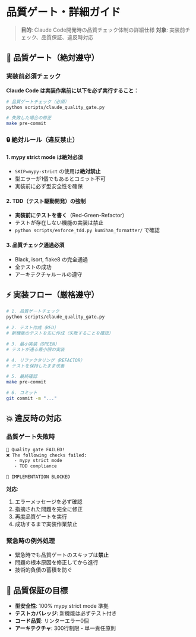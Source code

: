 # 品質ゲート・詳細ガイド

> **目的**: Claude Code開発時の品質チェック体制の詳細仕様
> **対象**: 実装前チェック、品質保証、違反時対応

## 🚨 品質ゲート（絶対遵守）

### 実装前必須チェック

**Claude Code は実装作業前に以下を必ず実行すること：**

```bash
# 品質ゲートチェック（必須）
python scripts/claude_quality_gate.py

# 失敗した場合の修正
make pre-commit
```

### 🔒 絶対ルール（違反禁止）

#### 1. **mypy strict mode は絶対必須**
- `SKIP=mypy-strict` の使用は**絶対禁止**
- 型エラーが1個でもあるとコミット不可
- 実装前に必ず型安全性を確保

#### 2. **TDD（テスト駆動開発）の強制**
- **実装前にテストを書く**（Red-Green-Refactor）
- テストが存在しない機能の実装は禁止
- `python scripts/enforce_tdd.py kumihan_formatter/` で確認

#### 3. **品質チェック通過必須**
- Black, isort, flake8 の完全通過
- 全テストの成功
- アーキテクチャルールの遵守

## ⚡ 実装フロー（厳格遵守）

```bash
# 1. 品質ゲートチェック
python scripts/claude_quality_gate.py

# 2. テスト作成（RED）
# 新機能のテストを先に作成（失敗することを確認）

# 3. 最小実装（GREEN）
# テストが通る最小限の実装

# 4. リファクタリング（REFACTOR）
# テストを保持したまま改善

# 5. 最終確認
make pre-commit

# 6. コミット
git commit -m "..."
```

## 💥 違反時の対応

### 品質ゲート失敗時
```bash
🚨 Quality gate FAILED!
❌ The following checks failed:
   - mypy strict mode
   - TDD compliance

🛑 IMPLEMENTATION BLOCKED
```

**対応**:
1. エラーメッセージを必ず確認
2. 指摘された問題を完全に修正
3. 再度品質ゲートを実行
4. 成功するまで実装作業禁止

### 緊急時の例外処理
- 緊急時でも品質ゲートのスキップは**禁止**
- 問題の根本原因を修正してから進行
- 技術的負債の蓄積を防ぐ

## 🎯 品質保証の目標

- **型安全性**: 100% mypy strict mode 準拠
- **テストカバレッジ**: 新機能は必ずテスト付き
- **コード品質**: リンターエラー0個
- **アーキテクチャ**: 300行制限・単一責任原則
